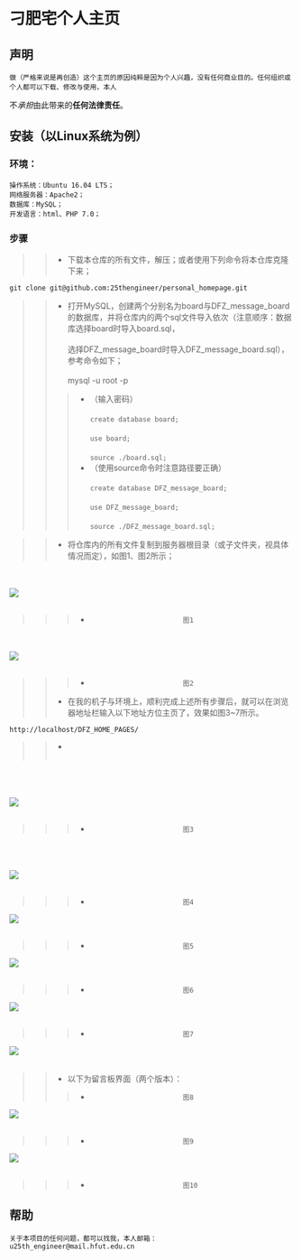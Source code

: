 # 刁肥宅个人主页

## 声明

	做（严格来说是再创造）这个主页的原因纯粹是因为个人兴趣，没有任何商业目的。任何组织或个人都可以下载、修改与使用，本人
不*承担*由此带来的**任何法律责任**。

## 安装（以Linux系统为例）

### 环境：
	操作系统：Ubuntu 16.04 LTS；
	网络服务器：Apache2；
	数据库：MySQL；
	开发语言：html、PHP 7.0；

### 步骤

>>* 下载本仓库的所有文件，解压；或者使用下列命令将本仓库克隆下来；

	git clone git@github.com:25thengineer/personal_homepage.git

>>* 打开MySQL，创建两个分别名为board与DFZ_message_board的数据库，并将仓库内的两个sql文件导入依次（注意顺序：数据库选择board时导入board.sql，<br></br>选择DFZ_message_board时导入DFZ_message_board.sql），参考命令如下；<br></br>
mysql -u root -p
>>>* （输入密码）<br></br>
`create database board;`<br></br>
`use board;`<br></br>
`source ./board.sql;`
>>>* （使用source命令时注意路径要正确）<br></br>
`create database DFZ_message_board;`<br></br>
`use DFZ_message_board;`<br></br>
`source ./DFZ_message_board.sql;`

>>* 将仓库内的所有文件复制到服务器根目录（或子文件夹，视具体情况而定），如图1、图2所示；

<br></br>
![](https://github.com/25thengineer/personal_homepage/blob/master/setup/x1.png)
<br></br>
>>>*							图1

<br></br>
![](https://github.com/25thengineer/personal_homepage/blob/master/setup/x2.png)
<br></br>
>>>*							图2
>>* 在我的机子与环境上，顺利完成上述所有步骤后，就可以在浏览器地址栏输入以下地址方位主页了，效果如图3~7所示。

	http://localhost/DFZ_HOME_PAGES/
>>* <br></br>

<br></br>	
![](https://github.com/25thengineer/personal_homepage/blob/master/setup/x3.png)
<br></br>
>>>*							图3

<br></br>	
![](https://github.com/25thengineer/personal_homepage/blob/master/setup/x4.png)
<br></br>
>>>*							图4
	
![](https://github.com/25thengineer/personal_homepage/blob/master/setup/x5.png)
<br></br>	
>>>*							图5

![](https://github.com/25thengineer/personal_homepage/blob/master/setup/x6.png)
<br></br>
>>>*							图6
	
![](https://github.com/25thengineer/personal_homepage/blob/master/setup/x7.png)
<br></br>

>>>*							图7
	
![](https://github.com/25thengineer/personal_homepage/blob/master/setup/x8.png)
<br></br>
>>* 以下为留言板界面（两个版本）：
>>>*							图8
	
![](https://github.com/25thengineer/personal_homepage/blob/master/setup/x9.png)
<br></br>

>>>*							图9
	
![](https://github.com/25thengineer/personal_homepage/blob/master/setup/x10.png)
<br></br>

>>>*							图10

## 帮助
	关于本项目的任何问题，都可以找我，本人邮箱：
	u25th_engineer@mail.hfut.edu.cn
